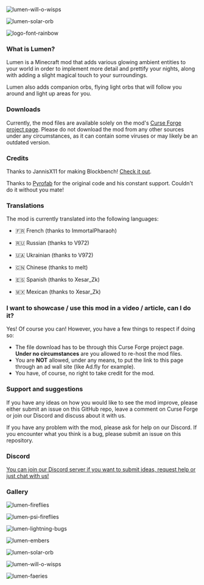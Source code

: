 ![lumen-will-o-wisps](assets/lumen-will-o-wisps.png)

![lumen-solar-orb](assets/lumen-solar-orb.png)

![logo-font-rainbow](assets/logo-font-rainbow.png)



### What is Lumen?

Lumen is a Minecraft mod that adds various glowing ambient entities to your world in order to implement more detail and prettify your nights, along with adding a slight magical touch to your surroundings.

Lumen also adds companion orbs, flying light orbs that will follow you around and light up areas for you.

### Downloads

Currently, the mod files are available solely on the mod's [Curse Forge project page](https://minecraft.curseforge.com/projects/lumen). Please do not download the mod from any other sources under any circumstances, as it can contain some viruses or may likely be an outdated version.

### Credits

Thanks to JannisX11 for making Blockbench! [Check it out](https://blockbench.net/).

Thanks to [Pyrofab](https://minecraft.curseforge.com/members/Pyrofab) for the original code and his constant support. Couldn't do it without you mate!

### Translations

The mod is currently translated into the following languages:

- 🇫🇷 French (thanks to ImmortalPharaoh)

- 🇷🇺 Russian (thanks to V972)
- 🇺🇦 Ukrainian (thanks to V972)
- 🇨🇳 Chinese (thanks to melt)
- 🇪🇸 Spanish (thanks to Xesar_Zk)
- 🇲🇽 Mexican (thanks to Xesar_Zk)

### I want to showcase / use this mod in a video / article, can I do it?

Yes! Of course you can! However, you have a few things to respect if doing so:

- The file download has to be through this Curse Forge project page. **Under no circumstances** are you allowed to re-host the mod files.
- You are **NOT** allowed, under any means, to put the link to this page through an ad wall site (like Ad.fly for example).
- You have, of course, no right to take credit for the mod.

### Support and suggestions

If you have any ideas on how you would like to see the mod improve, please either submit an issue on this GitHub repo, leave a comment on Curse Forge or join our Discord and discuss about it with us.

If you have any problem with the mod, please ask for help on our Discord. If you encounter what you think is a bug, please submit an issue on this repository.

### Discord

[You can join our Discord server if you want to submit ideas, request help or just chat with us!](https://ladysnake.glitch.me/discord)

### Gallery

![lumen-fireflies](assets/lumen-fireflies.png)

![lumen-psi-fireflies](assets/lumen-psi-fireflies.png)

![lumen-lightning-bugs](assets/lumen-lightning-bugs.png)

![lumen-embers](assets/lumen-embers.png)

![lumen-solar-orb](assets/lumen-solar-orb.png)

![lumen-will-o-wisps](assets/lumen-will-o-wisps.png)

![lumen-faeries](assets/lumen-faeries.png)